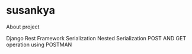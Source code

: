 # susankya
About project

Django Rest Framework
Serialization 
Nested Serialization
POST AND GET operation using POSTMAN

